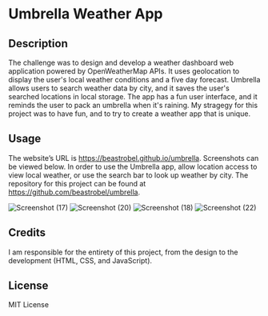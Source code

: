 # Umbrella Weather App

## Description
The challenge was to design and develop a weather dashboard web application powered by OpenWeatherMap APIs. It uses geolocation to display the user's local weather conditions and a five day forecast. Umbrella allows users to search weather data by city, and it saves the user's searched locations in local storage. The app has a fun user interface, and it reminds the user to pack an umbrella when it's raining. My stragegy for this project was to have fun, and to try to create a weather app that is unique.

## Usage
The website’s URL is https://beastrobel.github.io/umbrella. Screenshots can be viewed below. In order to use the Umbrella app, allow location access to view local weather, or use the search bar to look up weather by city. The repository for this project can be found at https://github.com/beastrobel/umbrella.

![Screenshot (17)](https://github.com/beastrobel/umbrella/assets/137853377/1a6a14c5-5e46-4c9a-b7fc-9c71ffd34240)
![Screenshot (20)](https://github.com/beastrobel/umbrella/assets/137853377/bcd167c8-ac43-49bb-992c-01703139774d)
![Screenshot (18)](https://github.com/beastrobel/umbrella/assets/137853377/1dbaad75-3525-499c-9ee6-99ffe4a2f880)
![Screenshot (22)](https://github.com/beastrobel/umbrella/assets/137853377/8567e778-614d-4473-b16a-5588eb700df0)


## Credits
I am responsible for the entirety of this project, from the design to the development (HTML, CSS, and JavaScript).

## License
MIT License
